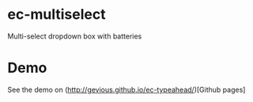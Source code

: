 ec-multiselect
==============

Multi-select dropdown box with batteries

Demo
====
See the demo on (http://gevious.github.io/ec-typeahead/)[Github pages]
